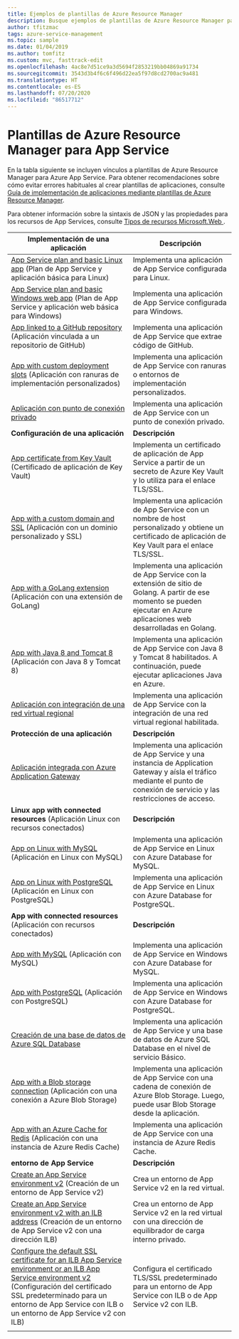 ```yaml
---
title: Ejemplos de plantillas de Azure Resource Manager
description: Busque ejemplos de plantillas de Azure Resource Manager para algunos de los escenarios de App Service habituales. Aprenda a automatizar las tareas de administración o implementación de App Service.
author: tfitzmac
tags: azure-service-management
ms.topic: sample
ms.date: 01/04/2019
ms.author: tomfitz
ms.custom: mvc, fasttrack-edit
ms.openlocfilehash: 4ac8e7d51ce9a3d5694f2853219bb04869a91734
ms.sourcegitcommit: 3543d3b4f6c6f496d22ea5f97d8cd2700ac9a481
ms.translationtype: HT
ms.contentlocale: es-ES
ms.lasthandoff: 07/20/2020
ms.locfileid: "86517712"
---
```

# <a name="azure-resource-manager-templates-for-app-service"></a>Plantillas de Azure Resource Manager para App Service

En la tabla siguiente se incluyen vínculos a plantillas de Azure Resource Manager para Azure App Service. Para obtener recomendaciones sobre cómo evitar errores habituales al crear plantillas de aplicaciones, consulte [Guía de implementación de aplicaciones mediante plantillas de Azure Resource Manager](deploy-resource-manager-template.md).

Para obtener información sobre la sintaxis de JSON y las propiedades para los recursos de App Services, consulte [Tipos de recursos Microsoft.Web ](/azure/templates/microsoft.web/allversions).

| Implementación de una aplicación | Descripción |
|-|-|
| [App Service plan and basic Linux app](https://github.com/Azure/azure-quickstart-templates/tree/master/101-webapp-basic-linux) (Plan de App Service y aplicación básica para Linux) | Implementa una aplicación de App Service configurada para Linux. |
| [App Service plan and basic Windows web app](https://github.com/Azure/azure-quickstart-templates/tree/master/101-webapp-basic-windows) (Plan de App Service y aplicación web básica para Windows) | Implementa una aplicación de App Service configurada para Windows. |
| [App linked to a GitHub repository](https://github.com/Azure/azure-quickstart-templates/tree/master/201-web-app-github-deploy) (Aplicación vinculada a un repositorio de GitHub)| Implementa una aplicación de App Service que extrae código de GitHub. |
| [App with custom deployment slots](https://github.com/Azure/azure-quickstart-templates/tree/master/101-webapp-custom-deployment-slots) (Aplicación con ranuras de implementación personalizados)| Implementa una aplicación de App Service con ranuras o entornos de implementación personalizados. |
| [Aplicación con punto de conexión privado](https://github.com/Azure/azure-quickstart-templates/tree/master/101-private-endpoint-webapp)| Implementa una aplicación de App Service con un punto de conexión privado. |
|**Configuración de una aplicación**| **Descripción** |
| [App certificate from Key Vault](https://github.com/Azure/azure-quickstart-templates/tree/master/201-web-app-certificate-from-key-vault) (Certificado de aplicación de Key Vault)| Implementa un certificado de aplicación de App Service a partir de un secreto de Azure Key Vault y lo utiliza para el enlace TLS/SSL. |
| [App with a custom domain and SSL](https://github.com/Azure/azure-quickstart-templates/tree/master/201-web-app-custom-domain-and-ssl) (Aplicación con un dominio personalizado y SSL)| Implementa una aplicación de App Service con un nombre de host personalizado y obtiene un certificado de aplicación de Key Vault para el enlace TLS/SSL. |
| [App with a GoLang extension](https://github.com/Azure/azure-quickstart-templates/tree/master/101-webapp-with-golang) (Aplicación con una extensión de GoLang)| Implementa una aplicación de App Service con la extensión de sitio de Golang. A partir de ese momento se pueden ejecutar en Azure aplicaciones web desarrolladas en Golang. |
| [App with Java 8 and Tomcat 8](https://github.com/Azure/azure-quickstart-templates/tree/master/201-web-app-java-tomcat) (Aplicación con Java 8 y Tomcat 8)| Implementa una aplicación de App Service con Java 8 y Tomcat 8 habilitados. A continuación, puede ejecutar aplicaciones Java en Azure. |
| [Aplicación con integración de una red virtual regional](https://github.com/Azure/azure-quickstart-templates/tree/master/101-app-service-regional-vnet-integration)| Implementa una aplicación de App Service con la integración de una red virtual regional habilitada. |
|**Protección de una aplicación**| **Descripción** |
| [Aplicación integrada con Azure Application Gateway](https://github.com/Azure/azure-quickstart-templates/tree/master/201-web-app-with-app-gateway-v2)| Implementa una aplicación de App Service y una instancia de Application Gateway y aísla el tráfico mediante el punto de conexión de servicio y las restricciones de acceso. |
|**Linux app with connected resources** (Aplicación Linux con recursos conectados)| **Descripción** |
| [App on Linux with MySQL](https://github.com/Azure/azure-quickstart-templates/tree/master/101-webapp-linux-managed-mysql) (Aplicación en Linux con MySQL) | Implementa una aplicación de App Service en Linux con Azure Database for MySQL. |
| [App on Linux with PostgreSQL](https://github.com/Azure/azure-quickstart-templates/tree/master/101-webapp-linux-managed-postgresql) (Aplicación en Linux con PostgreSQL) | Implementa una aplicación de App Service en Linux con Azure Database for PostgreSQL. |
|**App with connected resources** (Aplicación con recursos conectados)| **Descripción** |
| [App with MySQL](https://github.com/Azure/azure-quickstart-templates/tree/master/101-webapp-managed-mysql) (Aplicación con MySQL)| Implementa una aplicación de App Service en Windows con Azure Database for MySQL. |
| [App with PostgreSQL](https://github.com/Azure/azure-quickstart-templates/tree/master/101-webapp-managed-postgresql) (Aplicación con PostgreSQL)| Implementa una aplicación de App Service en Windows con Azure Database for PostgreSQL. |
| [Creación de una base de datos de Azure SQL Database](https://github.com/Azure/azure-quickstart-templates/tree/master/201-web-app-sql-database)| Implementa una aplicación de App Service y una base de datos de Azure SQL Database en el nivel de servicio Básico. |
| [App with a Blob storage connection](https://github.com/Azure/azure-quickstart-templates/tree/master/201-web-app-blob-connection) (Aplicación con una conexión a Azure Blob Storage)| Implementa una aplicación de App Service con una cadena de conexión de Azure Blob Storage. Luego, puede usar Blob Storage desde la aplicación. |
| [App with an Azure Cache for Redis](https://github.com/Azure/azure-quickstart-templates/tree/master/201-web-app-with-redis-cache) (Aplicación con una instancia de Azure Redis Cache)| Implementa una aplicación de App Service con una instancia de Azure Redis Cache. |
|**entorno de App Service**| **Descripción** |
| [Create an App Service environment v2](https://github.com/Azure/azure-quickstart-templates/tree/master/201-web-app-asev2-create) (Creación de un entorno de App Service v2) | Crea un entorno de App Service v2 en la red virtual. |
| [Create an App Service environment v2 with an ILB address](https://github.com/Azure/azure-quickstart-templates/tree/master/201-web-app-asev2-ilb-create/) (Creación de un entorno de App Service v2 con una dirección ILB) | Crea un entorno de App Service v2 en la red virtual con una dirección de equilibrador de carga interno privado. |
| [Configure the default SSL certificate for an ILB App Service environment or an ILB App Service environment v2](https://github.com/Azure/azure-quickstart-templates/tree/master/201-web-app-ase-ilb-configure-default-ssl) (Configuración del certificado SSL predeterminado para un entorno de App Service con ILB o un entorno de App Service v2 con ILB) | Configura el certificado TLS/SSL predeterminado para un entorno de App Service con ILB o de App Service v2 con ILB. |
| | |
